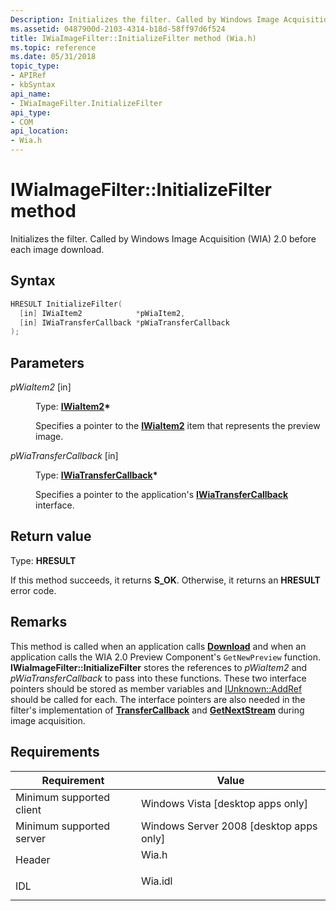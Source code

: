 ```yaml
---
Description: Initializes the filter. Called by Windows Image Acquisition (WIA) 2.0 before each image download.
ms.assetid: 0487900d-2103-4314-b18d-58ff97d6f524
title: IWiaImageFilter::InitializeFilter method (Wia.h)
ms.topic: reference
ms.date: 05/31/2018
topic_type: 
- APIRef
- kbSyntax
api_name: 
- IWiaImageFilter.InitializeFilter
api_type: 
- COM
api_location: 
- Wia.h
---
```


# IWiaImageFilter::InitializeFilter method

Initializes the filter. Called by Windows Image Acquisition (WIA) 2.0 before each image download.

## Syntax


```C++
HRESULT InitializeFilter(
  [in] IWiaItem2            *pWiaItem2,
  [in] IWiaTransferCallback *pWiaTransferCallback
);
```



## Parameters

<dl> <dt>

*pWiaItem2* \[in\]
</dt> <dd>

Type: **[**IWiaItem2**](-wia-iwiaitem2.md)\***

Specifies a pointer to the [**IWiaItem2**](-wia-iwiaitem2.md) item that represents the preview image.

</dd> <dt>

*pWiaTransferCallback* \[in\]
</dt> <dd>

Type: **[**IWiaTransferCallback**](-wia-iwiatransfercallback.md)\***

Specifies a pointer to the application's [**IWiaTransferCallback**](-wia-iwiatransfercallback.md) interface.

</dd> </dl>

## Return value

Type: **HRESULT**

If this method succeeds, it returns **S\_OK**. Otherwise, it returns an **HRESULT** error code.

## Remarks

This method is called when an application calls [**Download**](-wia-iwiatransfer-download.md) and when an application calls the WIA 2.0 Preview Component's `GetNewPreview` function. **IWiaImageFilter::InitializeFilter** stores the references to *pWiaItem2* and *pWiaTransferCallback* to pass into these functions. These two interface pointers should be stored as member variables and [IUnknown::AddRef](/windows/win32/api/unknwn/nf-unknwn-iunknown-addref) should be called for each. The interface pointers are also needed in the filter's implementation of [**TransferCallback**](-wia-iwiatransfercallback-transfercallback.md) and [**GetNextStream**](-wia-iwiatransfercallback-getnextstream.md) during image acquisition.

## Requirements



| Requirement | Value |
|-------------------------------------|------------------------------------------------------------------------------------|
| Minimum supported client<br/> | Windows Vista \[desktop apps only\]<br/>                                     |
| Minimum supported server<br/> | Windows Server 2008 \[desktop apps only\]<br/>                               |
| Header<br/>                   | <dl> <dt>Wia.h</dt> </dl>   |
| IDL<br/>                      | <dl> <dt>Wia.idl</dt> </dl> |



 

 
